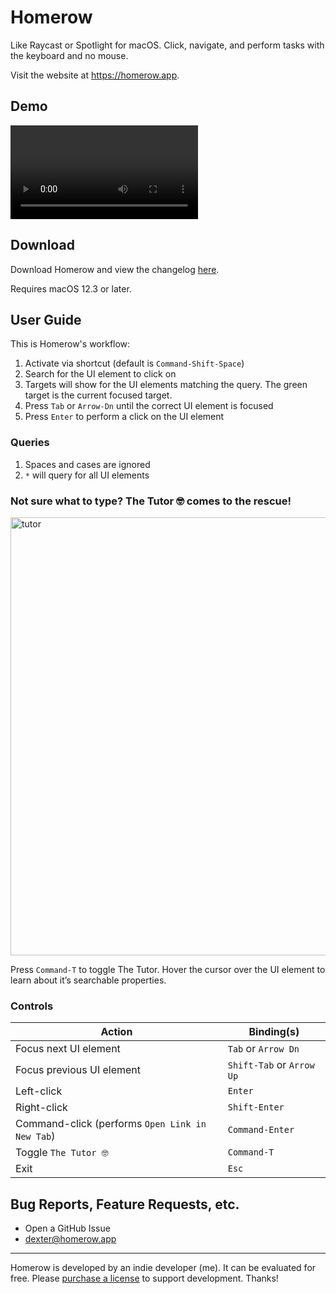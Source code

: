 # Homerow

Like Raycast or Spotlight for macOS. Click, navigate, and perform tasks with the keyboard and no mouse.

Visit the website at https://homerow.app.

## Demo


<video src="https://user-images.githubusercontent.com/34204380/194687760-b7e5da15-b2ce-4d18-99ea-8cefd9a9fecf.mp4"></video>

## Download

Download Homerow and view the changelog [here](https://homerow.app/download/).

Requires macOS 12.3 or later.

## User Guide

This is Homerow's workflow:
1. Activate via shortcut (default is `Command-Shift-Space`)
2. Search for the UI element to click on
3. Targets will show for the UI elements matching the query. The green target is the current focused target.
4. Press `Tab` or `Arrow-Dn` until the correct UI element is focused
5. Press `Enter` to perform a click on the UI element

### Queries

1. Spaces and cases are ignored
2. `*` will query for all UI elements

### Not sure what to type? The Tutor 🤓 comes to the rescue!

<img width="701" alt="tutor" src="https://user-images.githubusercontent.com/34204380/194684445-957c80ec-1e58-44bc-8891-f5e633d2dabe.png">

Press `Command-T` to toggle The Tutor. Hover the cursor over the UI element to learn about it’s searchable properties.

### Controls

| Action  | Binding(s) |
| ------------- | ------------- |
| Focus next UI element | `Tab` or `Arrow Dn` |
| Focus previous UI element | `Shift-Tab` or `Arrow Up` |
| Left-click | `Enter` |
| Right-click | `Shift-Enter` |
| Command-click (performs `Open Link in New Tab`) | `Command-Enter` |
| Toggle `The Tutor 🤓` | `Command-T` |
| Exit | `Esc` |

## Bug Reports, Feature Requests, etc.

- Open a GitHub Issue
- <a href="mailto:dexter@homerow.app">dexter@homerow.app</a>

---

Homerow is developed by an indie developer (me). It can be evaluated for free. Please [purchase a license](https://www.homerow.app/pricing/) to support development. Thanks!

